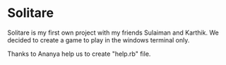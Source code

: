 # Solitare

Solitare is my first own project with my friends Sulaiman and Karthik. We decided to create a game to play in the windows terminal only.

Thanks to Ananya help us to create "help.rb" file.
